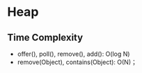 # Heap

## Time Complexity
- offer(), poll(), remove(), add(): O(log N)
- remove(Object), contains(Object): O(N)；